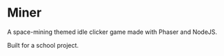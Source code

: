 # Miner
A space-mining themed idle clicker game made with Phaser and NodeJS.

Built for a school project.
